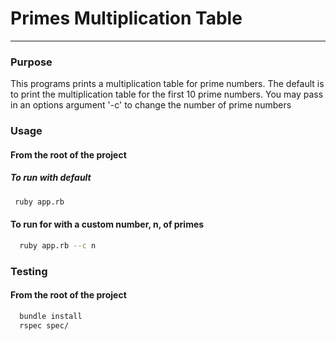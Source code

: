 # Primes Multiplication Table
***

### Purpose

This programs prints a multiplication table for prime numbers. The default is to print the multiplication table for the first 10 prime numbers. You may pass in an options argument '-c' to change the number of prime numbers

### Usage

#### From the root of the project

##### To run with default
 ```bash
  ruby app.rb
 ```

#### To run for with a custom number, n,  of primes
 ```bash
   ruby app.rb --c n
 ```

 ### Testing

 #### From the root of the project
 ```bash
   bundle install
   rspec spec/
 ```
